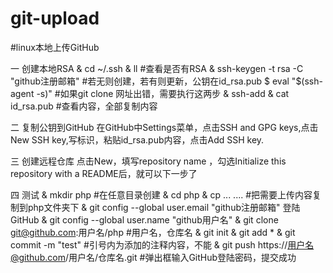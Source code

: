 # git-upload
#linux本地上传GitHub

一 创建本地RSA
& cd ~/.ssh
& ll #查看是否有RSA
& ssh-keygen -t rsa -C "github注册邮箱"  #若无则创建，若有则更新，公钥在id_rsa.pub
$ eval "$(ssh-agent -s)" #如果git clone 网址出错，需要执行这两步
& ssh-add
& cat id_rsa.pub   #查看内容，全部复制内容

二 复制公钥到GitHub
在GitHub中Settings菜单，点击SSH and GPG keys,点击New SSH key,写标识，粘贴id_rsa.pub内容，点击Add SSH key.

三 创建远程仓库
点击New，填写repository name ，勾选Initialize this repository with a README后，就可以下一步了

四 测试
& mkdir php   #在任意目录创建
& cd php
& cp   ... ....   #把需要上传内容复制到php文件夹下
& git config --global user.email "github注册邮箱"  登陆GitHub
& git config --global user.name "github用户名"
& git clone git@github.com:用户名/php   #用户名，仓库名
& git init
& git add *
& git commit -m "test"  #引号内为添加的注释内容，不能
& git push https://用户名@github.com/用户名/仓库名.git     #弹出框输入GitHub登陆密码，提交成功

